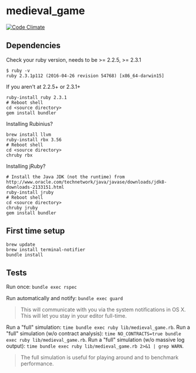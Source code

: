 # medieval_game

[![Code Climate](https://codeclimate.com/github/vosechu/medieval_game/badges/gpa.svg)](https://codeclimate.com/github/vosechu/medieval_game)

## Dependencies

Check your ruby version, needs to be >= 2.2.5, >= 2.3.1

```
$ ruby -v
ruby 2.3.1p112 (2016-04-26 revision 54768) [x86_64-darwin15]
```

If you aren't at 2.2.5+ or 2.3.1+

```
ruby-install ruby 2.3.1
# Reboot shell
cd <source directory>
gem install bundler
```

Installing Rubinius?

```
brew install llvm
ruby-install rbx 3.56
# Reboot shell
cd <source directory>
chruby rbx
```

Installing jRuby?

```
# Install the Java JDK (not the runtime) from http://www.oracle.com/technetwork/java/javase/downloads/jdk8-downloads-2133151.html
ruby-install jruby
# Reboot shell
cd <source directory>
chruby jruby
gem install bundler
```

## First time setup

```
brew update
brew install terminal-notifier
bundle install
```

## Tests

Run once: `bundle exec rspec`

Run automatically and notify: `bundle exec guard`

> This will communicate with you via the system notifications in OS X. This will let you stay in your editor full-time.

Run a "full" simulation: `time bundle exec ruby lib/medieval_game.rb`.
Run a "full" simulation (w/o contract analysis): `time NO_CONTRACTS=true bundle exec ruby lib/medieval_game.rb`.
Run a "full" simulation (w/o massive log output): `time bundle exec ruby lib/medieval_game.rb 2>&1 | grep WARN`.


> The full simulation is useful for playing around and to benchmark performance.
